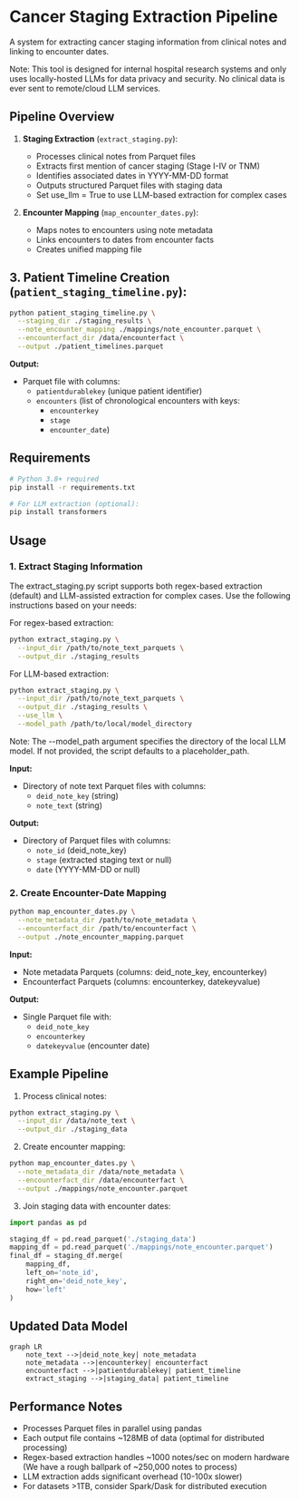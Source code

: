 # Cancer Staging Extraction Pipeline

A system for extracting cancer staging information from clinical notes and linking to encounter dates.

Note: This tool is designed for internal hospital research systems and only uses locally-hosted LLMs for data privacy and security. No clinical data is ever sent to remote/cloud LLM services.

## Pipeline Overview

1. **Staging Extraction** (`extract_staging.py`):
   - Processes clinical notes from Parquet files
   - Extracts first mention of cancer staging (Stage I-IV or TNM)
   - Identifies associated dates in YYYY-MM-DD format
   - Outputs structured Parquet files with staging data
   - Set use_llm = True to use LLM-based extraction for complex cases

2. **Encounter Mapping** (`map_encounter_dates.py`):
   - Maps notes to encounters using note metadata
   - Links encounters to dates from encounter facts
   - Creates unified mapping file

## 3. Patient Timeline Creation (`patient_staging_timeline.py`):
```bash
python patient_staging_timeline.py \
  --staging_dir ./staging_results \
  --note_encounter_mapping ./mappings/note_encounter.parquet \
  --encounterfact_dir /data/encounterfact \
  --output ./patient_timelines.parquet
```

**Output:**
- Parquet file with columns:
  - `patientdurablekey` (unique patient identifier)
  - `encounters` (list of chronological encounters with keys: 
    - `encounterkey`
    - `stage` 
    - `encounter_date`)

## Requirements

```bash
# Python 3.8+ required
pip install -r requirements.txt

# For LLM extraction (optional):
pip install transformers
```

## Usage

### 1. Extract Staging Information

The extract_staging.py script supports both regex-based extraction (default) and LLM-assisted extraction for complex cases. Use the following instructions based on your needs:

For regex-based extraction:
```bash
python extract_staging.py \
  --input_dir /path/to/note_text_parquets \
  --output_dir ./staging_results
```

For LLM-based extraction:
```bash
python extract_staging.py \
  --input_dir /path/to/note_text_parquets \
  --output_dir ./staging_results \
  --use_llm \
  --model_path /path/to/local/model_directory
```

Note: The --model_path argument specifies the directory of the local LLM model. If not provided, the script defaults to a placeholder_path.

**Input:**
- Directory of note text Parquet files with columns:
  - `deid_note_key` (string)
  - `note_text` (string)

**Output:**
- Directory of Parquet files with columns:
  - `note_id` (deid_note_key)
  - `stage` (extracted staging text or null)
  - `date` (YYYY-MM-DD or null)

### 2. Create Encounter-Date Mapping

```bash
python map_encounter_dates.py \
  --note_metadata_dir /path/to/note_metadata \
  --encounterfact_dir /path/to/encounterfact \
  --output ./note_encounter_mapping.parquet
```

**Input:**
- Note metadata Parquets (columns: deid_note_key, encounterkey)
- Encounterfact Parquets (columns: encounterkey, datekeyvalue)

**Output:**
- Single Parquet file with:
  - `deid_note_key`
  - `encounterkey`
  - `datekeyvalue` (encounter date)

## Example Pipeline

1. Process clinical notes:
```bash
python extract_staging.py \
  --input_dir /data/note_text \
  --output_dir ./staging_data
```

2. Create encounter mapping:
```bash
python map_encounter_dates.py \
  --note_metadata_dir /data/note_metadata \
  --encounterfact_dir /data/encounterfact \
  --output ./mappings/note_encounter.parquet
```

3. Join staging data with encounter dates:
```python
import pandas as pd

staging_df = pd.read_parquet('./staging_data')
mapping_df = pd.read_parquet('./mappings/note_encounter.parquet')
final_df = staging_df.merge(
    mapping_df,
    left_on='note_id',
    right_on='deid_note_key',
    how='left'
)
```

## Updated Data Model
```mermaid
graph LR
    note_text -->|deid_note_key| note_metadata
    note_metadata -->|encounterkey| encounterfact
    encounterfact -->|patientdurablekey| patient_timeline
    extract_staging -->|staging_data| patient_timeline
```

## Performance Notes
- Processes Parquet files in parallel using pandas
- Each output file contains ~128MB of data (optimal for distributed processing)
- Regex-based extraction handles ~1000 notes/sec on modern hardware (We have a rough ballpark of ~250,000 notes to process)
- LLM extraction adds significant overhead (10-100x slower)
- For datasets >1TB, consider Spark/Dask for distributed execution
